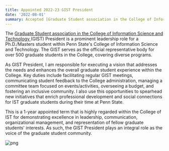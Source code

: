 ```yaml
---
title: Appointed 2022-23 GIST President
date: '2022-08-01' 
summary: Accepted [Graduate Student association in the College of Information Science and Technology's](https://sites.psu.edu/istgrad/) President Executive Board Appointment.
---
```


The [Graduate Student association in the College of Information Science and Technology ](https://sites.psu.edu/istgrad/) (GIST) President is a prominent leadership role for a Ph.D./Masters student within Penn State's College of Information Science and Technology. The GIST serves as the official representative body for over 500 graduate students in the College, covering diverse programs.  

As GIST President, I am responsible for executing a vision that addresses the needs and enhances the overall graduate student experience within the College. Key duties include facilitating regular GIST meetings, communicating student feedback to the College administration, managing a committee team focused on events/activities, overseeing a budget, and fostering an inclusive community. I also use this opportunities to spearhead new initiatives that enrich professional development and social connections for IST graduate students during their time at Penn State.

This is a 1-year appointed term that is highly regarded within the College of IST for demonstrating excellence in leadership, communication, organizational management, and representation of fellow graduate students' interests. As such, the GIST President plays an integral role as the voice of the graduate student community.



<!-- ```python
from IPython.core.display import Image
Image('https://cdn.masto.host/sigmoidsocial/accounts/avatars/109/609/147/148/496/503/original/a0fa63dce5cb1c3a.png')
``` -->

![png](output_1_0.jpg)
    
